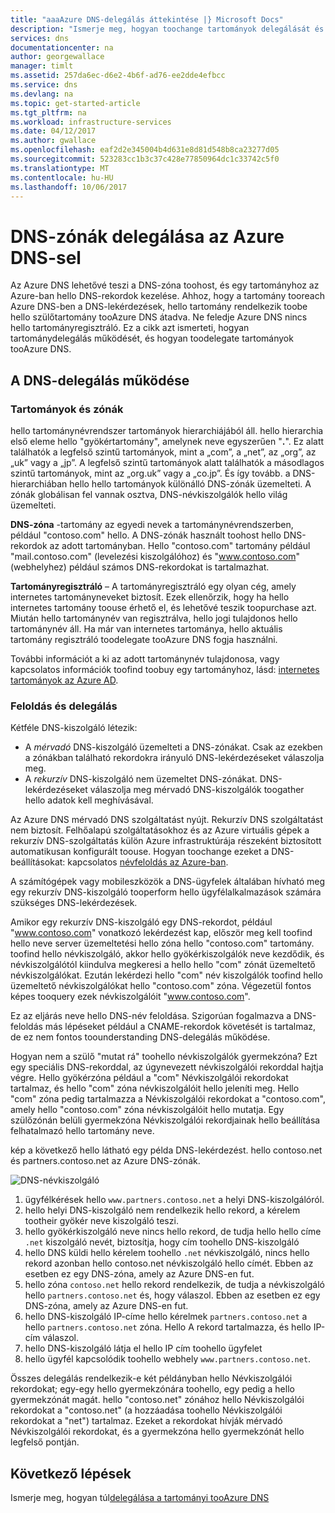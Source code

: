```yaml
---
title: "aaaAzure DNS-delegálás áttekintése |} Microsoft Docs"
description: "Ismerje meg, hogyan toochange tartományok delegálását és használata Azure DNS neve kiszolgálók tooprovide tartomány üzemeltetéséhez."
services: dns
documentationcenter: na
author: georgewallace
manager: timlt
ms.assetid: 257da6ec-d6e2-4b6f-ad76-ee2dde4efbcc
ms.service: dns
ms.devlang: na
ms.topic: get-started-article
ms.tgt_pltfrm: na
ms.workload: infrastructure-services
ms.date: 04/12/2017
ms.author: gwallace
ms.openlocfilehash: eaf2d2e345004b4d631e8d81d548b8ca23277d05
ms.sourcegitcommit: 523283cc1b3c37c428e77850964dc1c33742c5f0
ms.translationtype: MT
ms.contentlocale: hu-HU
ms.lasthandoff: 10/06/2017
---
```

# <a name="delegation-of-dns-zones-with-azure-dns"></a>DNS-zónák delegálása az Azure DNS-sel

Az Azure DNS lehetővé teszi a DNS-zóna toohost, és egy tartományhoz az Azure-ban hello DNS-rekordok kezelése. Ahhoz, hogy a tartomány tooreach Azure DNS-ben a DNS-lekérdezések, hello tartomány rendelkezik toobe hello szülőtartomány tooAzure DNS átadva. Ne feledje Azure DNS nincs hello tartományregisztráló. Ez a cikk azt ismerteti, hogyan tartománydelegálás működését, és hogyan toodelegate tartományok tooAzure DNS.

## <a name="how-dns-delegation-works"></a>A DNS-delegálás működése

### <a name="domains-and-zones"></a>Tartományok és zónák

hello tartománynévrendszer tartományok hierarchiájából áll. hello hierarchia első eleme hello "gyökértartomány", amelynek neve egyszerűen "**.**".  Ez alatt találhatók a legfelső szintű tartományok, mint a „com”, a „net”, az „org”, az „uk” vagy a „jp”.  A legfelső szintű tartományok alatt találhatók a másodlagos szintű tartományok, mint az „org.uk” vagy a „co.jp”.  És így tovább. a DNS-hierarchiában hello hello tartományok különálló DNS-zónák üzemelteti. A zónák globálisan fel vannak osztva, DNS-névkiszolgálók hello világ üzemelteti.

**DNS-zóna** -tartomány az egyedi nevek a tartománynévrendszerben, például "contoso.com" hello. A DNS-zónák használt toohost hello DNS-rekordok az adott tartományban. Hello "contoso.com" tartomány például "mail.contoso.com" (levelezési kiszolgálóhoz) és "www.contoso.com" (webhelyhez) például számos DNS-rekordokat is tartalmazhat.

**Tartományregisztráló** – A tartományregisztráló egy olyan cég, amely internetes tartományneveket biztosít. Ezek ellenőrzik, hogy ha hello internetes tartomány toouse érhető el, és lehetővé teszik toopurchase azt. Miután hello tartománynév van regisztrálva, hello jogi tulajdonos hello tartománynév áll. Ha már van internetes tartománya, hello aktuális tartomány regisztráló toodelegate tooAzure DNS fogja használni.

További információt a ki az adott tartománynév tulajdonosa, vagy kapcsolatos információk toofind toobuy egy tartományhoz, lásd: [internetes tartományok az Azure AD](https://msdn.microsoft.com/library/azure/hh969248.aspx).

### <a name="resolution-and-delegation"></a>Feloldás és delegálás

Kétféle DNS-kiszolgáló létezik:

* A *mérvadó* DNS-kiszolgáló üzemelteti a DNS-zónákat. Csak az ezekben a zónákban található rekordokra irányuló DNS-lekérdezéseket válaszolja meg.
* A *rekurzív* DNS-kiszolgáló nem üzemeltet DNS-zónákat. DNS-lekérdezéseket válaszolja meg mérvadó DNS-kiszolgálók toogather hello adatok kell meghívásával.

Az Azure DNS mérvadó DNS szolgáltatást nyújt.  Rekurzív DNS szolgáltatást nem biztosít. Felhőalapú szolgáltatásokhoz és az Azure virtuális gépek a rekurzív DNS-szolgáltatás külön Azure infrastruktúrája részeként biztosított automatikusan konfigurált toouse. Hogyan toochange ezeket a DNS-beállításokat: kapcsolatos [névfeloldás az Azure-ban](../virtual-network/virtual-networks-name-resolution-for-vms-and-role-instances.md#name-resolution-using-your-own-dns-server).

A számítógépek vagy mobileszközök a DNS-ügyfelek általában hívható meg egy rekurzív DNS-kiszolgáló tooperform hello ügyfélalkalmazások számára szükséges DNS-lekérdezések.

Amikor egy rekurzív DNS-kiszolgáló egy DNS-rekordot, például "www.contoso.com" vonatkozó lekérdezést kap, először meg kell toofind hello neve server üzemeltetési hello zóna hello "contoso.com" tartomány. toofind hello névkiszolgáló, akkor hello gyökérkiszolgálók neve kezdődik, és névkiszolgálótól kiindulva megkeresi a hello hello "com" zónát üzemeltető névkiszolgálókat. Ezután lekérdezi hello "com" név kiszolgálók toofind hello üzemeltető névkiszolgálókat hello "contoso.com" zóna.  Végezetül fontos képes tooquery ezek névkiszolgálóit "www.contoso.com".

Ez az eljárás neve hello DNS-név feloldása. Szigorúan fogalmazva a DNS-feloldás más lépéseket például a CNAME-rekordok követését is tartalmaz, de ez nem fontos toounderstanding DNS-delegálás működése.

Hogyan nem a szülő "mutat rá" toohello névkiszolgálók gyermekzóna? Ezt egy speciális DNS-rekorddal, az úgynevezett névkiszolgálói rekorddal hajtja végre. Hello gyökérzóna például a "com" Névkiszolgálói rekordokat tartalmaz, és hello "com" zóna névkiszolgálóit hello jeleníti meg. Hello "com" zóna pedig tartalmazza a Névkiszolgálói rekordokat a "contoso.com", amely hello "contoso.com" zóna névkiszolgálóit hello mutatja. Egy szülőzónán belüli gyermekzóna Névkiszolgálói rekordjainak hello beállítása felhatalmazó hello tartomány neve.

kép a következő hello látható egy példa DNS-lekérdezést. hello contoso.net és partners.contoso.net az Azure DNS-zónák.

![DNS-névkiszolgáló](./media/dns-domain-delegation/image1.png)

1. ügyfélkérések hello `www.partners.contoso.net` a helyi DNS-kiszolgálóról.
1. hello helyi DNS-kiszolgáló nem rendelkezik hello rekord, a kérelem tootheir gyökér neve kiszolgáló teszi.
1. hello gyökérkiszolgáló neve nincs hello rekord, de tudja hello hello címe `.net` kiszolgáló nevét, biztosítja, hogy cím toohello DNS-kiszolgáló
1. hello DNS küldi hello kérelem toohello `.net` névkiszolgáló, nincs hello rekord azonban hello contoso.net névkiszolgáló hello címét. Ebben az esetben ez egy DNS-zóna, amely az Azure DNS-en fut.
1. hello zóna `contoso.net` hello rekord rendelkezik, de tudja a névkiszolgáló hello `partners.contoso.net` és, hogy válaszol. Ebben az esetben ez egy DNS-zóna, amely az Azure DNS-en fut.
1. hello DNS-kiszolgáló IP-címe hello kérelmek `partners.contoso.net` a hello `partners.contoso.net` zóna. Hello A rekord tartalmazza, és hello IP-cím válaszol.
1. hello DNS-kiszolgáló látja el hello IP cím toohello ügyfelet
1. hello ügyfél kapcsolódik toohello webhely `www.partners.contoso.net`.

Összes delegálás rendelkezik-e két példányban hello Névkiszolgálói rekordokat; egy-egy hello gyermekzónára toohello, egy pedig a hello gyermekzónát magát. hello "contoso.net" zónához hello Névkiszolgálói rekordokat a "contoso.net" (a hozzáadása toohello Névkiszolgálói rekordokat a "net") tartalmaz. Ezeket a rekordokat hívják mérvadó Névkiszolgálói rekordokat, és a gyermekzóna hello gyermekzónát hello legfelső pontján.

## <a name="next-steps"></a>Következő lépések

Ismerje meg, hogyan túl[delegálása a tartományi tooAzure DNS](dns-delegate-domain-azure-dns.md)

